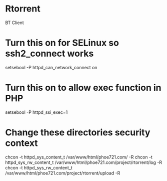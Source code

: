# Rtorrent
BT Client

# Turn this on for SELinux so ssh2_connect works
setsebool -P httpd_can_network_connect on

# Turn this on to allow exec function in PHP
setsebool -P httpd_ssi_exec=1

# Change these directories security context
chcon -t httpd_sys_content_t /var/www/html/phoe721.com/ -R
chcon -t httpd_sys_rw_content_t /var/www/html/phoe721.com/project/rtorrent/log -R
chcon -t httpd_sys_rw_content_t /var/www/html/phoe721.com/project/rtorrent/upload -R
